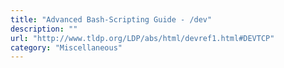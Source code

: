 ```yaml
---
title: "Advanced Bash-Scripting Guide - /dev"
description: ""
url: "http://www.tldp.org/LDP/abs/html/devref1.html#DEVTCP"
category: "Miscellaneous"
---
```

